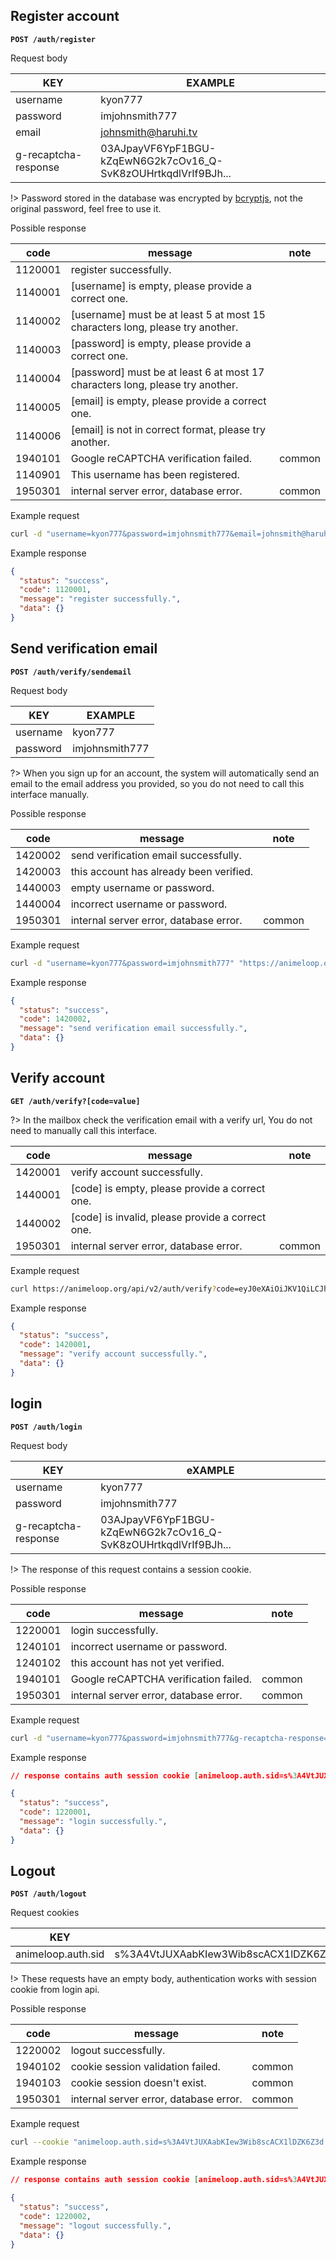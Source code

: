 ## Register account

**`POST /auth/register`**

Request body

| KEY                  | EXAMPLE                                                      |
| -------------------- | ------------------------------------------------------------ |
| username             | kyon777                                                      |
| password             | imjohnsmith777                                               |
| email                | johnsmith@haruhi.tv                                          |
| g-recaptcha-response | 03AJpayVF6YpF1BGU-kZqEwN6G2k7cOv16_Q-SvK8zOUHrtkqdlVrIf9BJh... |

!> Password stored in the database was encrypted by [bcryptjs](https://github.com/dcodeIO/bcrypt.js), not the original password, feel free to use it.

Possible response

| code    | message                                                      | note   |
| ------- | ------------------------------------------------------------ | ------ |
| 1120001 | register successfully.                                       |        |
| 1140001 | [username] is empty, please provide a correct one.           |        |
| 1140002 | [username] must be at least 5 at most 15 characters long, please try another. |        |
| 1140003 | [password] is empty, please provide a correct one.           |        |
| 1140004 | [password] must be at least 6 at most 17 characters long, please try another. |        |
| 1140005 | [email] is empty, please provide a correct one.              |        |
| 1140006 | [email] is not in correct format, please try another.        |        |
| 1940101 | Google reCAPTCHA verification failed.                        | common |
| 1140901 | This username has been registered.                           |        |
| 1950301 | internal server error, database error.                       | common |

Example request 

```bash
curl -d "username=kyon777&password=imjohnsmith777&email=johnsmith@haruhi.tv&g-recaptcha-response=03AJpayVF6YpF1BGU-kZqEwN6G2k7cOv16_Q-SvK8zOUHrtkqdlVrIf9BJhEnbecV7PwAgCSF1JKUC3Gr5AQILxBuSrKKZrvkHQlm2pZfnTFWuyq0rYID2oUhlsKxVA4FY03GEJV-BCaciZphPDZpvid9t9ompoh8HS0_iKP9EgD9ju7ksqSiy9XcVkHfOy7BQJ2qEeaR2qHxrG2wFLC6w0D4bG8dySX9VgKeMW_pvXnni9ZMLXIVcTz4WpDtaELvRaIc02wWjgmvZZ8DXJ0on2B7T1IACOFYu5dvDVRJz3DsRvs8nYIbz1MwRfzQGVycQz5p5Z8b1lwhkVotYlaetMS3A79ECfJPXOJs4_Hrd5q9TofiYOIbqFPk" "https://animeloop.org/api/v2/auth/register"
```

Example response

```json
{
  "status": "success",
  "code": 1120001,
  "message": "register successfully.",
  "data": {}
}
```

## Send verification email

**`POST /auth/verify/sendemail`**

Request body

| KEY      | EXAMPLE        |
| -------- | -------------- |
| username | kyon777        |
| password | imjohnsmith777 |

?> When you sign up for an account, the system will automatically send an email to the email address you provided, so you do not need to call this interface manually.

Possible response

| code    | message                                 | note   |
| ------- | --------------------------------------- | ------ |
| 1420002 | send verification email successfully.   |        |
| 1420003 | this account has already been verified. |        |
| 1440003 | empty username or password.             |        |
| 1440004 | incorrect username or password.         |        |
| 1950301 | internal server error, database error.  | common |

Example request 

```bash
curl -d "username=kyon777&password=imjohnsmith777" "https://animeloop.org/api/v2/auth/verify/sendemail"
```

Example response

```json
{
  "status": "success",
  "code": 1420002,
  "message": "send verification email successfully.",
  "data": {}
}
```

## Verify account

**`GET /auth/verify?[code=value]`**

?> In the mailbox check the verification email with a verify url, You do not need to manually call this interface.

| code    | message                                          | note   |
| ------- | ------------------------------------------------ | ------ |
| 1420001 | verify account successfully.                     |        |
| 1440001 | [code] is empty, please provide a correct one.   |        |
| 1440002 | [code] is invalid, please provide a correct one. |        |
| 1950301 | internal server error, database error.           | common |

Example request

```bash
curl https://animeloop.org/api/v2/auth/verify?code=eyJ0eXAiOiJKV1QiLCJhbGciOiJIUzI1NiJ9.eyJhY3Rpb24iOiJ2ZXJpZnkiLCJ1c2VybmFtZSI6InNxaW5jdXJyeTIiLCJkYXRlIjoiMjAxOC0wMS0yN1QwNToyMDozMC40NjhaIn0.JZ8xpCqusaAw_swnHT4bKXfjyxBxfHz0HyBkmVVoe-A
```

Example response

```json
{
  "status": "success",
  "code": 1420001,
  "message": "verify account successfully.",
  "data": {}
}
```

## login

**`POST /auth/login`**

Request body

| KEY                  | eXAMPLE                                                      |
| -------------------- | ------------------------------------------------------------ |
| username             | kyon777                                                      |
| password             | imjohnsmith777                                               |
| g-recaptcha-response | 03AJpayVF6YpF1BGU-kZqEwN6G2k7cOv16_Q-SvK8zOUHrtkqdlVrIf9BJh... |

!> The response of this request contains a session cookie.

Possible response

| code    | message                                | note   |
| ------- | -------------------------------------- | ------ |
| 1220001 | login successfully.                    |        |
| 1240101 | incorrect username or password.        |        |
| 1240102 | this account has not yet verified.     |        |
| 1940101 | Google reCAPTCHA verification failed.  | common |
| 1950301 | internal server error, database error. | common |

Example request 

```bash
curl -d "username=kyon777&password=imjohnsmith777&g-recaptcha-response=03AJpayVF6YpF1BGU-kZqEwN6G2k7cOv16_Q-SvK8zOUHrtkqdlVrIf9BJhEnbecV7PwAgCSF1JKUC3Gr5AQILxBuSrKKZrvkHQlm2pZfnTFWuyq0rYID2oUhlsKxVA4FY03GEJV-BCaciZphPDZpvid9t9ompoh8HS0_iKP9EgD9ju7ksqSiy9XcVkHfOy7BQJ2qEeaR2qHxrG2wFLC6w0D4bG8dySX9VgKeMW_pvXnni9ZMLXIVcTz4WpDtaELvRaIc02wWjgmvZZ8DXJ0on2B7T1IACOFYu5dvDVRJz3DsRvs8nYIbz1MwRfzQGVycQz5p5Z8b1lwhkVotYlaetMS3A79ECfJPXOJs4_Hrd5q9TofiYOIbqFPk" "https://animeloop.org/api/v2/auth/login"
```

Example response

```json
// response contains auth session cookie [animeloop.auth.sid=s%3A4VtJUXAabKIew3Wib8scACX1lDZK6Z3d.7Hqy%2F8Nk8d0rFr4ygSCoEnwg5GD%2BVMfghQieThqQ2dU]

{
  "status": "success",
  "code": 1220001,
  "message": "login successfully.",
  "data": {}
}
```

## Logout

**`POST /auth/logout`**

Request cookies

| KEY                | EXAMPLE                                                      |
| ------------------ | ------------------------------------------------------------ |
| animeloop.auth.sid | s%3A4VtJUXAabKIew3Wib8scACX1lDZK6Z3d.7Hqy%2F8Nk8d0rFr4ygSCoEnwg5GD%2BVMfghQieThqQ2dU |

!> These requests have an empty body, authentication works with session cookie from login api.

Possible response

| code    | message                                | note   |
| ------- | -------------------------------------- | ------ |
| 1220002 | logout successfully.                   |        |
| 1940102 | cookie session validation failed.      | common |
| 1940103 | cookie session doesn't exist.          | common |
| 1950301 | internal server error, database error. | common |

Example request 

```bash
curl --cookie "animeloop.auth.sid=s%3A4VtJUXAabKIew3Wib8scACX1lDZK6Z3d.7Hqy%2F8Nk8d0rFr4ygSCoEnwg5GD%2BVMfghQieThqQ2dU" "https://animeloop.org/api/v2/auth/logout"
```

Example response

```json
// response contains auth session cookie [animeloop.auth.sid=s%3A4VtJUXAabKIew3Wib8scACX1lDZK6Z3d.7Hqy%2F8Nk8d0rFr4ygSCoEnwg5GD%2BVMfghQieThqQ2dU]

{
  "status": "success",
  "code": 1220002,
  "message": "logout successfully.",
  "data": {}
}
```

